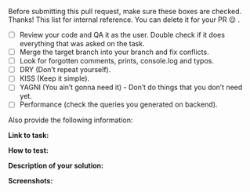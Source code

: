 Before submitting this pull request, make sure these boxes are checked. Thanks! This list for internal reference. You can delete it for your PR :relieved: .

- [ ] Review your code and QA it as the user. Double check if it does everything that was asked on the task.
- [ ] Merge the target branch into your branch and fix conflicts.
- [ ] Look for forgotten comments, prints, console.log and typos.
- [ ] DRY (Don’t repeat yourself).
- [ ] KISS (Keep it simple).
- [ ] YAGNI (You ain’t gonna need it) - Don’t do things that you don’t need yet.
- [ ] Performance (check the queries you generated on backend).

Also provide the following information: 

**Link to task:** 

**How to test:**

**Description of your solution:**

**Screenshots:**
